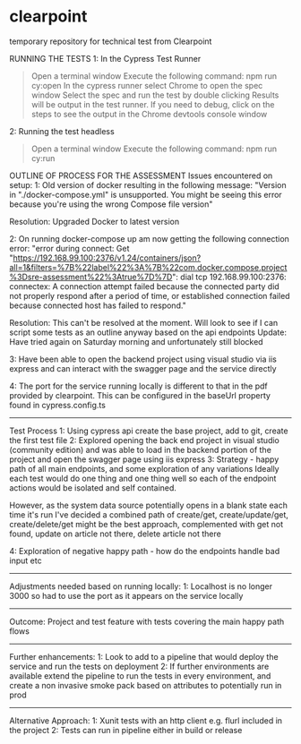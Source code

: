# clearpoint
temporary repository for technical test from Clearpoint

RUNNING THE TESTS
1: In the Cypress Test Runner
> Open a terminal window
> Execute the following command: npm run cy:open
> In the cypress runner select Chrome to open the spec window
> Select the spec and run the test by double clicking
> Results will be output in the test runner. If you need to debug, click on the steps to see the output in the Chrome devtools console window

2: Running the test headless
> Open a terminal window
> Execute the following command: npm run cy:run

OUTLINE OF PROCESS FOR THE ASSESSMENT
Issues encountered on setup:
1: Old version of docker resulting in the following message: "Version in "./docker-compose.yml" is unsupported. You might be seeing this error because you're using the wrong Compose file version"

Resolution: Upgraded Docker to latest version

2: On running docker-compose up am now getting the following connection error: "error during connect: Get "https://192.168.99.100:2376/v1.24/containers/json?all=1&filters=%7B%22label%22%3A%7B%22com.docker.compose.project%3Dsre-assessment%22%3Atrue%7D%7D": dial tcp 192.168.99.100:2376: connectex: A connection attempt failed because the connected party did not properly respond after a period of time, or established connection failed because connected host has failed to respond."

Resolution: This can't be resolved at the moment. Will look to see if I can script some tests as an outline anyway based on the api endpoints
Update: Have tried again on Saturday morning and unfortunately still blocked

3: Have been able to open the backend project using visual studio via iis express and can interact with the swagger page and the service directly

4: The port for the service running locally is different to that in the pdf provided by clearpoint. This can be configured in the baseUrl property found in cypress.config.ts

--------------------------------------------------------
Test Process
1: Using cypress api create the base project, add to git, create the first test file
2: Explored opening the back end project in visual studio (community edition) and was able to load in the backend portion of the project and open the swagger page using iis express
3: Strategy - happy path of all main endpoints, and some exploration of any variations
Ideally each test would do one thing and one thing well so each of the endpoint actions would be isolated and self contained. 

However, as the system data source potentially opens in a blank state each time it's run I've decided a combined path of create/get, create/update/get, create/delete/get might be the best approach, complemented with get not found, update on article not there, delete article not there




4: Exploration of negative happy path - how do the endpoints handle bad input etc

--------------------------------------------------------
Adjustments needed based on running locally:
1: Localhost is no longer 3000 so had to use the port as it appears on the service locally

--------------------------------------------------------
Outcome:
Project and test feature with tests covering the main happy path flows

--------------------------------------------------------
Further enhancements:
1: Look to add to a pipeline that would deploy the service and run the tests on deployment
2: If further environments are available extend the pipeline to run the tests in every environment, and create a non invasive smoke pack based on attributes to potentially run in prod

--------------------------------------------------------
Alternative Approach:
1: Xunit tests with an http client e.g. flurl included in the project
2: Tests can run in pipeline either in build or release




